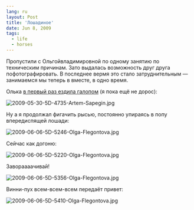 ```yaml
---
lang: ru
layout: Post
title: 'Лошадиное'
date: Jun 8, 2009
tags:
  - life
  - horses
---
```


Пропустили с Ольгойвладимировной по одному занятию по техническим причинам. Зато выдалась возможность друг друга пофотографировать. В последнее вермя это стало затруднительным — занимаемся мы теперь в вместе, в одно время.

Олька [в первый раз ездила галопом](http://airve.livejournal.com/536858.html "Ольгавладимирона — про галоп") (я пока ещё не дорос):

![2009-05-30-5D-4735-Artem-Sapegin.jpg](upload://2009-05-30-5D-4735-Artem-Sapegin.jpg)

<!--more-->

Ну а я продолжал фигачить рысью, постоянно упираясь в попу впередиспящей лошади:

![2009-06-06-5D-5246-Olga-Flegontova.jpg](upload://2009-06-06-5D-5246-Olga-Flegontova.jpg)

Сейчас как догоню:

![2009-06-06-5D-5220-Olga-Flegontova.jpg](upload://2009-06-06-5D-5220-Olga-Flegontova.jpg)

Завораааачивай!

![2009-06-06-5D-5356-Olga-Flegontova.jpg](upload://2009-06-06-5D-5356-Olga-Flegontova.jpg)

Винни-пух всем-всем-всем передаёт привет:

![2009-06-06-5D-5410-Olga-Flegontova.jpg](upload://2009-06-06-5D-5410-Olga-Flegontova.jpg)
